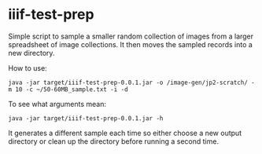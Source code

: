 # iiif-test-prep

Simple script to sample a smaller random collection of images from a larger spreadsheet of image collections.
It then moves the sampled records into a new directory.

How to use:

    java -jar target/iiif-test-prep-0.0.1.jar -o /image-gen/jp2-scratch/ -m 10 -c ~/50-60MB_sample.txt -i -d

To see what arguments mean:

    java -jar target/iiif-test-prep-0.0.1.jar -h

It generates a different sample each time so either choose a new output directory or clean up the directory
before running a second time.
